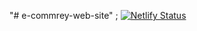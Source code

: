 "# e-commrey-web-site" ;
[![Netlify Status](https://api.netlify.com/api/v1/badges/815af89c-55c1-4039-9df9-1e48a4ae338b/deploy-status)](https://app.netlify.com/sites/tourmaline-sfogliatella-68177a/deploys)